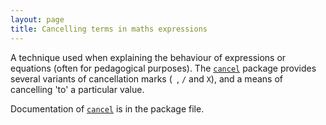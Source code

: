 ```yaml
---
layout: page
title: Cancelling terms in maths expressions
---
```


A technique used when explaining the behaviour of expressions or
equations (often for pedagogical purposes).  The [`cancel`](http://ctan.org/pkg/cancel)
package provides several variants of cancellation marks
(` `, `/` and `X`), and
a means of cancelling 'to' a particular value.

Documentation of [`cancel`](http://ctan.org/pkg/cancel) is in the package file.

